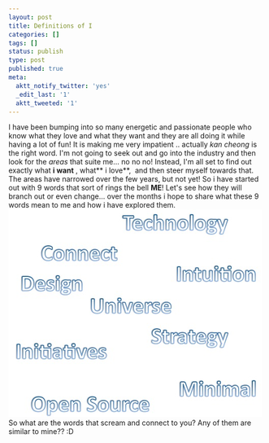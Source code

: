 ```yaml
---
layout: post
title: Definitions of I
categories: []
tags: []
status: publish
type: post
published: true
meta:
  aktt_notify_twitter: 'yes'
  _edit_last: '1'
  aktt_tweeted: '1'
---
```

I have been bumping into so many energetic and passionate people who know what they love and what they want and they are all doing it while having a lot of fun! It is making me very impatient .. actually _kan cheong_ is the right word. I'm not going to seek out and go into the industry and then look for the _areas_ that suite me... no no no! Instead, I'm all set to find out exactly what **i want** , what** i love**,  and then steer myself towards that. The areas have narrowed over the few years, but not yet! So i have started out with 9 words that sort of rings the bell **ME**! Let's see how they will branch out or even change... over the months i hope to share what these 9 words mean to me and how i have explored them. ![](/img/Screen-shot-2009-11-28-at-PM-01.37.46.jpg) So what are the words that scream and connect to you? Any of them are similar to mine?? :D
